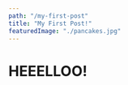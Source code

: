 ```yaml
---
path: "/my-first-post"
title: "My First Post!"
featuredImage: "./pancakes.jpg"
---
```


# HEEELLOO!
